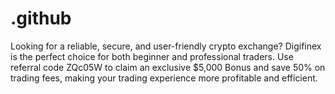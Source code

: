 # .github
Looking for a reliable, secure, and user-friendly crypto exchange? Digifinex is the perfect choice for both beginner and professional traders. Use referral code ZQc05W to claim an exclusive $5,000 Bonus and save 50% on trading fees, making your trading experience more profitable and efficient.
